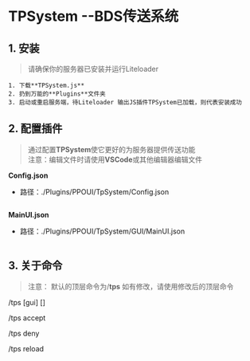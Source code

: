 # TPSystem --BDS传送系统

## 1. 安装
> 请确保你的服务器已安装并运行Liteloader   

    1. 下载**TPSystem.js**  
    2. 扔到万能的**Plugins**文件夹  
    3. 启动或重启服务端，待Liteloader 输出JS插件TPSystem已加载，则代表安装成功    

## 2. 配置插件   

> 通过配置**TPSystem**使它更好的为服务器提供传送功能    
> 注意：编辑文件时请使用**VSCode**或其他编辑器编辑文件

**Config.json**
- 路径：./Plugins/PPOUI/TpSystem/Config.json  

```json

```

**MainUI.json**
- 路径：./Plugins/PPOUI/TpSystem/GUI/MainUI.json

```json

```

## 3. 关于命令
> 注意： 默认的顶层命令为/**tps** 如有修改，请使用修改后的顶层命令

/tps [gui] []

/tps accept

/tps deny

/tps reload

